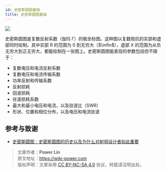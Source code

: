 ```yaml
---
id: 史密斯圆图基础
title: 史密斯圆图基础
---
```


![](https://cos.wiki-power.com/img/20220530155455.jpg)

史密斯圆图是复数反射系数（伽玛 $\Gamma$）的极坐标图。这种图以复数阻抗的实部和虚部同时绘制。其中实部 R 的范围为 0 到无穷大（$\infin$），虚部 X 的范围为从负无穷大到正无穷大，都能绘制在一张图上。史密斯圆图能表现的参数包括但不限于：

- 复数电压和电流反射系数
- 复数电压和电流传输系数
- 功率反射和传输系数
- 反射损耗
- 回波损耗
- 驻波损耗系数
- 最大和最小电压和电流，以及驻波比（SWR）
- 形状、位置和相位分布，以及电压和电流驻波

## 参考与致谢

- [史密斯圆图：史密斯圆图的历史以及为什么对射频设计者如此重要](https://www.digikey.cn/zh/blog/the-smith-chart-its-history-and-why-its-so-important)

> 文章作者：**Power Lin**  
> 原文地址：<https://wiki-power.com>  
> 版权声明：文章采用 [CC BY-NC-SA 4.0](https://creativecommons.org/licenses/by/4.0/deed.zh) 协议，转载请注明出处。
